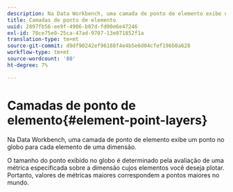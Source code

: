 ```yaml
---
description: Na Data Workbench, uma camada de ponto de elemento exibe um ponto no globo para cada elemento de uma dimensão.
title: Camadas de ponto de elemento
uuid: 2897fb56-ee9f-4906-b07d-fd00e6e47246
exl-id: 78ce75e0-25ca-47ad-9707-13e071852f1a
translation-type: tm+mt
source-git-commit: d9df90242ef96188f4e4b5e6d04cfef196b0a628
workflow-type: tm+mt
source-wordcount: '80'
ht-degree: 7%

---
```


# Camadas de ponto de elemento{#element-point-layers}

Na Data Workbench, uma camada de ponto de elemento exibe um ponto no globo para cada elemento de uma dimensão.

O tamanho do ponto exibido no globo é determinado pela avaliação de uma métrica especificada sobre a dimensão cujos elementos você deseja plotar. Portanto, valores de métricas maiores correspondem a pontos maiores no mundo.
